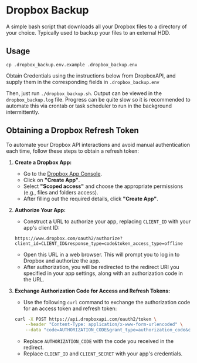 # Dropbox Backup

A simple bash script that downloads all your Dropbox files to a directory of your choice. Typically used to backup your files to an external HDD.

## Usage

`cp .dropbox_backup.env.example .dropbox_backup.env`

Obtain Credentials using the instructions below from DropboxAPI, and supply them in the corresponding fields in `.dropbox_backup.env`

Then, just run `./dropbox_backup.sh`. Output can be viewed in the `dropbox_backup.log` file. Progress can be quite slow so it is recommended to automate this via crontab or task scheduler to run in the background intermittently. 

##  Obtaining a Dropbox Refresh Token

To automate your Dropbox API interactions and avoid manual authentication each time, follow these steps to obtain a refresh token:

1. **Create a Dropbox App:**
    - Go to the [Dropbox App Console](https://www.dropbox.com/developers/apps).
    - Click on **"Create App"**.
    - Select **"Scoped access"** and choose the appropriate permissions (e.g., files and folders access).
    - After filling out the required details, click **"Create App"**.

2. **Authorize Your App:**
    - Construct a URL to authorize your app, replacing `CLIENT_ID` with your app's client ID:
    ```plaintext
    https://www.dropbox.com/oauth2/authorize?client_id=CLIENT_ID&response_type=code&token_access_type=offline
    ```
    - Open this URL in a web browser. This will prompt you to log in to Dropbox and authorize the app.
    - After authorization, you will be redirected to the redirect URI you specified in your app settings, along with an authorization code in the URL.

3. **Exchange Authorization Code for Access and Refresh Tokens:**
    - Use the following `curl` command to exchange the authorization code for an access token and refresh token:
     ```bash
     curl -X POST https://api.dropboxapi.com/oauth2/token \
         --header "Content-Type: application/x-www-form-urlencoded" \
         --data "code=AUTHORIZATION_CODE&grant_type=authorization_code&client_id=CLIENT_ID&client_secret=CLIENT_SECRET"
     ```
    - Replace `AUTHORIZATION_CODE` with the code you received in the redirect.
    - Replace `CLIENT_ID` and `CLIENT_SECRET` with your app's credentials.
